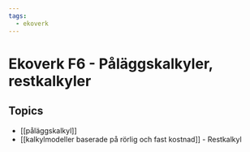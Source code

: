 ```yaml
---
tags:
  - ekoverk
---
```

# Ekoverk F6 - Påläggskalkyler, restkalkyler

## Topics
- [[påläggskalkyl]]
- [[kalkylmodeller baserade på rörlig och fast kostnad]] - Restkalkyl